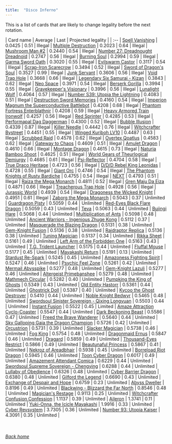 ```yaml
---
title:  "Disco Inferno"
---
```


This is a list of cards that are likely to change legality before the next rotation.

| Card name | Average | Last | Projected legality |
| :-- |
[Spell Vanishing](https://db.ygoprodeck.com/card/?search=Spell%20Vanishing) | 0.0425 | 0.51 | Illegal |
[Multiple Destruction](https://db.ygoprodeck.com/card/?search=Multiple%20Destruction) | 0.2023 | 0.64 | Illegal |
[Mushroom Man #2](https://db.ygoprodeck.com/card/?search=Mushroom%20Man%20#2) | 0.2440 | 0.54 | Illegal |
[Number 27: Dreadnought Dreadnoid](https://db.ygoprodeck.com/card/?search=Number%2027:%20Dreadnought%20Dreadnoid) | 0.2747 | 0.56 | Illegal |
[Burning Soul](https://db.ygoprodeck.com/card/?search=Burning%20Soul) | 0.2994 | 0.59 | Illegal |
[Garma Sword Oath](https://db.ygoprodeck.com/card/?search=Garma%20Sword%20Oath) | 0.3020 | 0.55 | Illegal |
[Evilswarm Castor](https://db.ygoprodeck.com/card/?search=Evilswarm%20Castor) | 0.3117 | 0.54 | Illegal |
[Scrap-Iron Scarecrow](https://db.ygoprodeck.com/card/?search=Scrap-Iron%20Scarecrow) | 0.3494 | 0.52 | Illegal |
[Sword of Dragon's Soul](https://db.ygoprodeck.com/card/?search=Sword%20of%20Dragon's%20Soul) | 0.3527 | 0.99 | Illegal |
[Junk Servant](https://db.ygoprodeck.com/card/?search=Junk%20Servant) | 0.3606 | 0.56 | Illegal |
[Void Trap Hole](https://db.ygoprodeck.com/card/?search=Void%20Trap%20Hole) | 0.3668 | 0.66 | Illegal |
[Legendary Six Samurai - Kizan](https://db.ygoprodeck.com/card/?search=Legendary%20Six%20Samurai%20-%20Kizan) | 0.3843 | 0.62 | Illegal |
[Neo Space](https://db.ygoprodeck.com/card/?search=Neo%20Space) | 0.3971 | 0.54 | Illegal |
[Berserk Gorilla](https://db.ygoprodeck.com/card/?search=Berserk%20Gorilla) | 0.3994 | 0.55 | Illegal |
[Gravekeeper's Visionary](https://db.ygoprodeck.com/card/?search=Gravekeeper's%20Visionary) | 0.3996 | 0.56 | Illegal |
[Lunalight Wolf](https://db.ygoprodeck.com/card/?search=Lunalight%20Wolf) | 0.4064 | 0.57 | Illegal |
[Number S39: Utopia the Lightning](https://db.ygoprodeck.com/card/?search=Number%20S39:%20Utopia%20the%20Lightning) | 0.4083 | 0.51 | Illegal |
[Destruction Sword Memories](https://db.ygoprodeck.com/card/?search=Destruction%20Sword%20Memories) | 0.4160 | 0.54 | Illegal |
[Imperion Magnum the Superconductive Battlebot](https://db.ygoprodeck.com/card/?search=Imperion%20Magnum%20the%20Superconductive%20Battlebot) | 0.4208 | 0.68 | Illegal |
[Phantom Fortress Enterblathnir](https://db.ygoprodeck.com/card/?search=Phantom%20Fortress%20Enterblathnir) | 0.4208 | 0.59 | Illegal |
[Heavy Armored Train Ironwolf](https://db.ygoprodeck.com/card/?search=Heavy%20Armored%20Train%20Ironwolf) | 0.4257 | 0.56 | Illegal |
[Red Sprinter](https://db.ygoprodeck.com/card/?search=Red%20Sprinter) | 0.4285 | 0.53 | Illegal |
[Performapal Dag Daggerman](https://db.ygoprodeck.com/card/?search=Performapal%20Dag%20Daggerman) | 0.4300 | 0.52 | Illegal |
[Bubble Illusion](https://db.ygoprodeck.com/card/?search=Bubble%20Illusion) | 0.4339 | 0.87 | Illegal |
[Killer Needle](https://db.ygoprodeck.com/card/?search=Killer%20Needle) | 0.4442 | 0.76 | Illegal |
[Witchcrafter Bystreet](https://db.ygoprodeck.com/card/?search=Witchcrafter%20Bystreet) | 0.4451 | 0.55 | Illegal |
[Winged Kuriboh LV10](https://db.ygoprodeck.com/card/?search=Winged%20Kuriboh%20LV10) | 0.4487 | 0.63 | Illegal |
[Scrubbed Raid](https://db.ygoprodeck.com/card/?search=Scrubbed%20Raid) | 0.4578 | 0.62 | Illegal |
[Overtex Qoatlus](https://db.ygoprodeck.com/card/?search=Overtex%20Qoatlus) | 0.4583 | 0.62 | Illegal |
[Gateway to Chaos](https://db.ygoprodeck.com/card/?search=Gateway%20to%20Chaos) | 0.4609 | 0.51 | Illegal |
[Amulet Dragon](https://db.ygoprodeck.com/card/?search=Amulet%20Dragon) | 0.4610 | 0.66 | Illegal |
[Montage Dragon](https://db.ygoprodeck.com/card/?search=Montage%20Dragon) | 0.4615 | 0.73 | Illegal |
[Naturia Bamboo Shoot](https://db.ygoprodeck.com/card/?search=Naturia%20Bamboo%20Shoot) | 0.4625 | 0.51 | Illegal |
[World Gears of Theurlogical Demiurgy](https://db.ygoprodeck.com/card/?search=World%20Gears%20of%20Theurlogical%20Demiurgy) | 0.4685 | 0.61 | Illegal |
[Psi-Reflector](https://db.ygoprodeck.com/card/?search=Psi-Reflector) | 0.4704 | 0.58 | Illegal |
[True Draco Heritage](https://db.ygoprodeck.com/card/?search=True%20Draco%20Heritage) | 0.4723 | 0.56 | Illegal |
[D/D/D Rebel King Leonidas](https://db.ygoprodeck.com/card/?search=D/D/D%20Rebel%20King%20Leonidas) | 0.4728 | 0.55 | Illegal |
[Giant Orc](https://db.ygoprodeck.com/card/?search=Giant%20Orc) | 0.4746 | 0.54 | Illegal |
[The Phantom Knights of Rusty Bardiche](https://db.ygoprodeck.com/card/?search=The%20Phantom%20Knights%20of%20Rusty%20Bardiche) | 0.4755 | 0.54 | Illegal |
[NEXT](https://db.ygoprodeck.com/card/?search=NEXT) | 0.4793 | 0.51 | Illegal |
[Raiza the Mega Monarch](https://db.ygoprodeck.com/card/?search=Raiza%20the%20Mega%20Monarch) | 0.4811 | 0.52 | Illegal |
[Gren Maju Da Eiza](https://db.ygoprodeck.com/card/?search=Gren%20Maju%20Da%20Eiza) | 0.4871 | 0.66 | Illegal |
[Treacherous Trap Hole](https://db.ygoprodeck.com/card/?search=Treacherous%20Trap%20Hole) | 0.4928 | 0.56 | Illegal |
[Jurassic World](https://db.ygoprodeck.com/card/?search=Jurassic%20World) | 0.4939 | 0.54 | Illegal |
[Dragoness the Wicked Knight](https://db.ygoprodeck.com/card/?search=Dragoness%20the%20Wicked%20Knight) | 0.4951 | 0.61 | Illegal |
[Zaborg the Mega Monarch](https://db.ygoprodeck.com/card/?search=Zaborg%20the%20Mega%20Monarch) | 0.5043 | 0.37 | Unlimited |
[Guardragon Pisty](https://db.ygoprodeck.com/card/?search=Guardragon%20Pisty) | 0.5059 | 0.44 | Unlimited |
[Red-Eyes Black Flare Dragon](https://db.ygoprodeck.com/card/?search=Red-Eyes%20Black%20Flare%20Dragon) | 0.5059 | 0.43 | Unlimited |
[Teva](https://db.ygoprodeck.com/card/?search=Teva) | 0.5063 | 0.44 | Unlimited |
[Bujingi Hare](https://db.ygoprodeck.com/card/?search=Bujingi%20Hare) | 0.5068 | 0.44 | Unlimited |
[Multiplication of Ants](https://db.ygoprodeck.com/card/?search=Multiplication%20of%20Ants) | 0.5098 | 0.48 | Unlimited |
[Ancient Warriors - Ingenious Zhuge Kong](https://db.ygoprodeck.com/card/?search=Ancient%20Warriors%20-%20Ingenious%20Zhuge%20Kong) | 0.5112 | 0.37 | Unlimited |
[Masquerade the Blazing Dragon](https://db.ygoprodeck.com/card/?search=Masquerade%20the%20Blazing%20Dragon) | 0.5131 | 0.38 | Unlimited |
[Gem-Knight Fusion](https://db.ygoprodeck.com/card/?search=Gem-Knight%20Fusion) | 0.5136 | 0.38 | Unlimited |
[Raidraptor Replica](https://db.ygoprodeck.com/card/?search=Raidraptor%20Replica) | 0.5136 | 0.38 | Unlimited |
[Tuning Magician](https://db.ygoprodeck.com/card/?search=Tuning%20Magician) | 0.5137 | 0.34 | Unlimited |
[Rikka Sheet](https://db.ygoprodeck.com/card/?search=Rikka%20Sheet) | 0.5161 | 0.49 | Unlimited |
[Left Arm of the Forbidden One](https://db.ygoprodeck.com/card/?search=Left%20Arm%20of%20the%20Forbidden%20One) | 0.5163 | 0.43 | Unlimited |
[T.G. Trident Launcher](https://db.ygoprodeck.com/card/?search=T.G.%20Trident%20Launcher) | 0.5175 | 0.44 | Unlimited |
[Fluffal Mouse](https://db.ygoprodeck.com/card/?search=Fluffal%20Mouse) | 0.5177 | 0.45 | Unlimited |
[Mayakashi Return](https://db.ygoprodeck.com/card/?search=Mayakashi%20Return) | 0.5191 | 0.13 | Unlimited |
[Stardust Re-Spark](https://db.ygoprodeck.com/card/?search=Stardust%20Re-Spark) | 0.5245 | 0.45 | Unlimited |
[Amazoness Fighting Spirit](https://db.ygoprodeck.com/card/?search=Amazoness%20Fighting%20Spirit) | 0.5247 | 0.46 | Unlimited |
[Psychic Feel Zone](https://db.ygoprodeck.com/card/?search=Psychic%20Feel%20Zone) | 0.5261 | 0.42 | Unlimited |
[Mermail Abysspike](https://db.ygoprodeck.com/card/?search=Mermail%20Abysspike) | 0.5277 | 0.48 | Unlimited |
[Gem-Knight Lazuli](https://db.ygoprodeck.com/card/?search=Gem-Knight%20Lazuli) | 0.5277 | 0.46 | Unlimited |
[Altergeist Primebanshee](https://db.ygoprodeck.com/card/?search=Altergeist%20Primebanshee) | 0.5279 | 0.48 | Unlimited |
[Mathmech Circular](https://db.ygoprodeck.com/card/?search=Mathmech%20Circular) | 0.5282 | 0.40 | Unlimited |
[Pumpking the King of Ghosts](https://db.ygoprodeck.com/card/?search=Pumpking%20the%20King%20of%20Ghosts) | 0.5349 | 0.43 | Unlimited |
[Old Entity Hastorr](https://db.ygoprodeck.com/card/?search=Old%20Entity%20Hastorr) | 0.5361 | 0.44 | Unlimited |
[Ghostrick Doll](https://db.ygoprodeck.com/card/?search=Ghostrick%20Doll) | 0.5387 | 0.40 | Unlimited |
[Kycoo the Ghost Destroyer](https://db.ygoprodeck.com/card/?search=Kycoo%20the%20Ghost%20Destroyer) | 0.5410 | 0.44 | Unlimited |
[Noble Knight Bedwyr](https://db.ygoprodeck.com/card/?search=Noble%20Knight%20Bedwyr) | 0.5465 | 0.48 | Unlimited |
[Swordsoul Sinister Sovereign - Qixing Longyuan](https://db.ygoprodeck.com/card/?search=Swordsoul%20Sinister%20Sovereign%20-%20Qixing%20Longyuan) | 0.5503 | 0.44 | Unlimited |
[Instant Fusion](https://db.ygoprodeck.com/card/?search=Instant%20Fusion) | 0.5522 | 0.45 | Limited |
[Amaze Attraction Cyclo-Coaster](https://db.ygoprodeck.com/card/?search=Amaze%20Attraction%20Cyclo-Coaster) | 0.5547 | 0.44 | Unlimited |
[Dark Beckoning Beast](https://db.ygoprodeck.com/card/?search=Dark%20Beckoning%20Beast) | 0.5586 | 0.47 | Unlimited |
[Freed the Brave Wanderer](https://db.ygoprodeck.com/card/?search=Freed%20the%20Brave%20Wanderer) | 0.5640 | 0.44 | Unlimited |
[Sky Galloping Gaia the Dragon Champion](https://db.ygoprodeck.com/card/?search=Sky%20Galloping%20Gaia%20the%20Dragon%20Champion) | 0.5726 | 0.42 | Unlimited |
[Orcustrion](https://db.ygoprodeck.com/card/?search=Orcustrion) | 0.5731 | 0.39 | Unlimited |
[Slacker Magician](https://db.ygoprodeck.com/card/?search=Slacker%20Magician) | 0.5738 | 0.46 | Unlimited |
[Fog King](https://db.ygoprodeck.com/card/?search=Fog%20King) | 0.5754 | 0.48 | Unlimited |
[Dragonmaid Ernus](https://db.ygoprodeck.com/card/?search=Dragonmaid%20Ernus) | 0.5847 | 0.46 | Unlimited |
[Dragard](https://db.ygoprodeck.com/card/?search=Dragard) | 0.5859 | 0.49 | Unlimited |
[Thousand-Eyes Restrict](https://db.ygoprodeck.com/card/?search=Thousand-Eyes%20Restrict) | 0.5866 | 0.49 | Unlimited |
[Beautunaful Princess](https://db.ygoprodeck.com/card/?search=Beautunaful%20Princess) | 0.5867 | 0.41 | Unlimited |
[Nekroz of Areadbhair](https://db.ygoprodeck.com/card/?search=Nekroz%20of%20Areadbhair) | 0.5938 | 0.45 | Unlimited |
[Borreload Riot Dragon](https://db.ygoprodeck.com/card/?search=Borreload%20Riot%20Dragon) | 0.5945 | 0.46 | Unlimited |
[Toon Cyber Dragon](https://db.ygoprodeck.com/card/?search=Toon%20Cyber%20Dragon) | 0.6017 | 0.49 | Unlimited |
[Amazement Attendant Comica](https://db.ygoprodeck.com/card/?search=Amazement%20Attendant%20Comica) | 0.6229 | 0.44 | Unlimited |
[Swordsoul Supreme Sovereign - Chengying](https://db.ygoprodeck.com/card/?search=Swordsoul%20Supreme%20Sovereign%20-%20Chengying) | 0.6288 | 0.44 | Unlimited |
[Lullaby of Obedience](https://db.ygoprodeck.com/card/?search=Lullaby%20of%20Obedience) | 0.6326 | 0.48 | Unlimited |
[Cyber Barrier Dragon](https://db.ygoprodeck.com/card/?search=Cyber%20Barrier%20Dragon) | 0.6380 | 0.48 | Unlimited |
[Gilford the Legend](https://db.ygoprodeck.com/card/?search=Gilford%20the%20Legend) | 0.6690 | 0.43 | Unlimited |
[Exchange of Despair and Hope](https://db.ygoprodeck.com/card/?search=Exchange%20of%20Despair%20and%20Hope) | 0.6759 | 0.23 | Unlimited |
[Abyss Dweller](https://db.ygoprodeck.com/card/?search=Abyss%20Dweller) | 0.8196 | 0.49 | Unlimited |
[Blackwing - Blizzard the Far North](https://db.ygoprodeck.com/card/?search=Blackwing%20-%20Blizzard%20the%20Far%20North) | 0.8546 | 0.48 | Unlimited |
[Magician's Restage](https://db.ygoprodeck.com/card/?search=Magician's%20Restage) | 0.9113 | 0.25 | Unlimited |
[Witchcrafter Confusion Confession](https://db.ygoprodeck.com/card/?search=Witchcrafter%20Confusion%20Confession) | 1.1137 | 0.39 | Unlimited |
[Aileron](https://db.ygoprodeck.com/card/?search=Aileron) | 1.3741 | 0.11 | Unlimited |
[Yuki-Onna, the Icicle Mayakashi](https://db.ygoprodeck.com/card/?search=Yuki-Onna,%20the%20Icicle%20Mayakashi) | 1.9916 | 0.33 | Unlimited |
[Cyber Revsystem](https://db.ygoprodeck.com/card/?search=Cyber%20Revsystem) | 3.7305 | 0.36 | Unlimited |
[Number 93: Utopia Kaiser](https://db.ygoprodeck.com/card/?search=Number%2093:%20Utopia%20Kaiser) | 4.3091 | 0.35 | Unlimited |

<br>

###### [Back home](index)